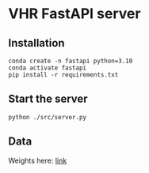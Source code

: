 # VHR FastAPI server

## Installation
```
conda create -n fastapi python=3.10
conda activate fastapi
pip install -r requirements.txt
```

## Start the server

```
python ./src/server.py
```

## Data
Weights here: [link](https://github.com/remicres/sr4rs/blob/master/doc/PRETRAINED_MODELS.md)